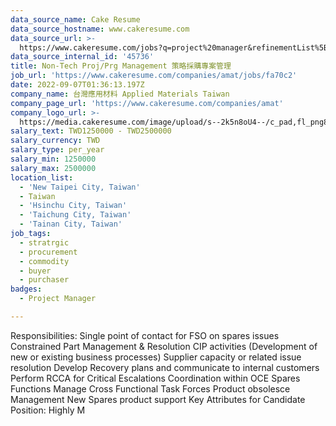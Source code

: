 ```yaml
---
data_source_name: Cake Resume
data_source_hostname: www.cakeresume.com
data_source_url: >-
  https://www.cakeresume.com/jobs?q=project%20manager&refinementList%5Blang_name%5D%5B0%5D=English&refinementList%5Bsalary_type%5D=per_year&range%5Bsalary_range%5D%5Bmin%5D=1000000&page=2
data_source_internal_id: '45736'
title: Non-Tech Proj/Prg Management 策略採購專案管理
job_url: 'https://www.cakeresume.com/companies/amat/jobs/fa70c2'
date: 2022-09-07T01:36:13.197Z
company_name: 台灣應用材料 Applied Materials Taiwan
company_page_url: 'https://www.cakeresume.com/companies/amat'
company_logo_url: >-
  https://media.cakeresume.com/image/upload/s--2k5n8oU4--/c_pad,fl_png8,h_200,w_200/v1660726541/smmejxun3qvfz9mozepa.png
salary_text: TWD1250000 - TWD2500000
salary_currency: TWD
salary_type: per_year
salary_min: 1250000
salary_max: 2500000
location_list:
  - 'New Taipei City, Taiwan'
  - Taiwan
  - 'Hsinchu City, Taiwan'
  - 'Taichung City, Taiwan'
  - 'Tainan City, Taiwan'
job_tags:
  - stratrgic
  - procurement
  - commodity
  - buyer
  - purchaser
badges:
  - Project Manager

---
```


Responsibilities: Single point of contact for FSO on spares issues Constrained Part Management & Resolution CIP activities (Development of new or existing business processes) Supplier capacity or related issue resolution Develop Recovery plans and communicate to internal customers Perform RCCA for Critical Escalations Coordination within OCE Spares Functions Manage Cross Functional Task Forces Product obsolesce Management New Spares product support Key Attributes for Candidate Position: Highly M